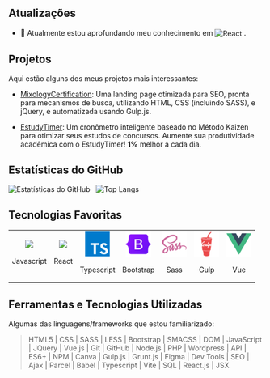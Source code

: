 ## Atualizações

- 🌱 Atualmente estou aprofundando meu conhecimento em <img align="center" alt="React" src="https://img.shields.io/badge/-React-61DAFB?logo=react&logoColor=white&style=for-the-badge">
.

## Projetos
Aqui estão alguns dos meus projetos mais interessantes:

- [MixologyCertification](https://github.com/richardsanvie/MixologyCertification): Uma landing page otimizada para SEO, pronta para mecanismos de busca, utilizando HTML, CSS (incluindo SASS), e jQuery, e automatizada usando Gulp.js.

- [EstudyTimer](https://github.com/richardsanvie): Um cronômetro inteligente baseado no Método Kaizen para otimizar seus estudos de concursos. Aumente sua produtividade acadêmica com o EstudyTimer! **1%** melhor a cada dia.

## Estatísticas do GitHub
![Estatísticas do GitHub](https://github-readme-stats.vercel.app/api?username=richardsanvie&show_icons=true&theme=dark)     ![Top Langs](https://github-readme-stats.vercel.app/api/top-langs/?username=richardsanvie&layout=compact&theme=dark&hide=html,css
)



## Tecnologias Favoritas
<table>
  <tbody><tr>
    <td align="center">
        <a target="_blank" rel="noopener noreferrer nofollow" href="https://github.com/richardsanvie/"><img src="https://camo.githubusercontent.com/442c452cb73752bb1914ce03fce2017056d651a2099696b8594ddf5ccc74825e/68747470733a2f2f63646e2e6a7364656c6976722e6e65742f67682f64657669636f6e732f64657669636f6e2f69636f6e732f6a6176617363726970742f6a6176617363726970742d6f726967696e616c2e737667" width="50" style="max-width: 100%;"></a>
        <p dir="auto">Javascript</p>
    </td>
    <td align="center">
        <a target="_blank" rel="noopener noreferrer nofollow" href="https://github.com/richardsanvie/"><img src="https://camo.githubusercontent.com/27d0b117da00485c56d69aef0fa310a3f8a07abecc8aa15fa38c8b78526c60ac/68747470733a2f2f63646e2e6a7364656c6976722e6e65742f67682f64657669636f6e732f64657669636f6e2f69636f6e732f72656163742f72656163742d6f726967696e616c2e737667" width="50" style="max-width: 100%;"></a>
        <p dir="auto">React</p>
    </td>
    <td align="center">
        <a target="_blank" rel="noopener noreferrer nofollow" href="https://github.com/richardsanvie/"><img src="https://raw.githubusercontent.com/devicons/devicon/1119b9f84c0290e0f0b38982099a2bd027a48bf1/icons/typescript/typescript-original.svg" width="50" style="max-width: 100%;"></a>
        <p dir="auto">Typescript</p>
    </td>
    <td align="center">
       <a target="_blank" rel="noopener noreferrer nofollow" href="https://github.com/richardsanvie/"><img src="https://raw.githubusercontent.com/devicons/devicon/1119b9f84c0290e0f0b38982099a2bd027a48bf1/icons/bootstrap/bootstrap-original.svg" width="50" style="max-width: 100%;"></a>
        <p dir="auto">Bootstrap</p>
    </td>
    <td align="center">
       <a target="_blank" rel="noopener noreferrer nofollow" href="https://github.com/richardsanvie/"><img src="https://raw.githubusercontent.com/devicons/devicon/1119b9f84c0290e0f0b38982099a2bd027a48bf1/icons/sass/sass-original.svg" width="50" style="max-width: 100%;"></a>
        <p dir="auto">Sass</p>
    </td>
    <td align="center">
        <a target="_blank" rel="noopener noreferrer nofollow" href="https://github.com/richardsanvie/"><img src="https://raw.githubusercontent.com/devicons/devicon/1119b9f84c0290e0f0b38982099a2bd027a48bf1/icons/gulp/gulp-plain.svg" width="50" style="max-width: 100%;"></a>
        <p dir="auto">Gulp</p>
    </td>
    <td align="center">
        <a target="_blank" rel="noopener noreferrer nofollow" href="https://github.com/richardsanvie/"><img src="https://github.com/devicons/devicon/blob/master/icons/vuejs/vuejs-original.svg" width="50" style="max-width: 100%;"></a>
        <p dir="auto">Vue</p>
    </td>
  </tr>
</tbody>
</table>



## Ferramentas e Tecnologias Utilizadas
Algumas das linguagens/frameworks que estou familiarizado:
<blockquote>
<p dir="auto">HTML5 | CSS | SASS | LESS | Bootstrap | SMACSS | DOM | JavaScript | JQuery | Vue.js | Git | GitHub | Node.js | PHP | Wordpress | API | ES6+ | NPM | Canva | Gulp.js | Grunt.js | Figma | Dev Tools | SEO | Ajax | Parcel | Babel | Typescript | Vite | SQL | React.js | JSX</p>
</blockquote>

